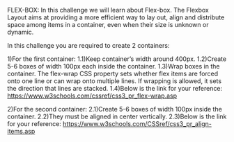 FLEX-BOX:
In this challenge we will learn about Flex-box. The Flexbox Layout aims at providing a more efficient way to lay out, align and distribute space among items in a container, even when their size is unknown or dynamic.


In this challenge you are required to create 2 containers:

1)For the first container:
1.1)Keep container’s width around 400px.
1.2)Create 5-6 boxes of width 100px each inside the container.
1.3)Wrap boxes in the container. The flex-wrap CSS property sets whether flex items are forced onto one line or can wrap onto multiple lines. If wrapping is allowed, it sets the direction that lines are stacked.
1.4)Below is the link for your reference:
https://www.w3schools.com/cssref/css3_pr_flex-wrap.asp


2)For the second container:
2.1)Create 5-6 boxes of width 100px inside the container.
2.2)They must be aligned in center vertically.
2.3)Below is the link for your reference:
https://www.w3schools.com/CSSref/css3_pr_align-items.asp


